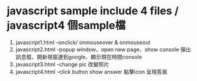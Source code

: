 # javascript sample include 4 files / javascript4 個sample檔
1. javascript1.html -onclick/ onmouseover & onmouseout
2. javascript2.html -popup window、open new page、show console 彈出訊息框、開新視窗連到google、顯示現在時間console
3. javascript3.html -change pic 改變照片
4. javascript4.html -click button show answer 點擊icon 呈現答案
